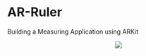 # AR-Ruler
Building a Measuring Application using ARKit


<p align="center">
<img src="vendors/preview.png" width="auto" height="auto" />
</p>
